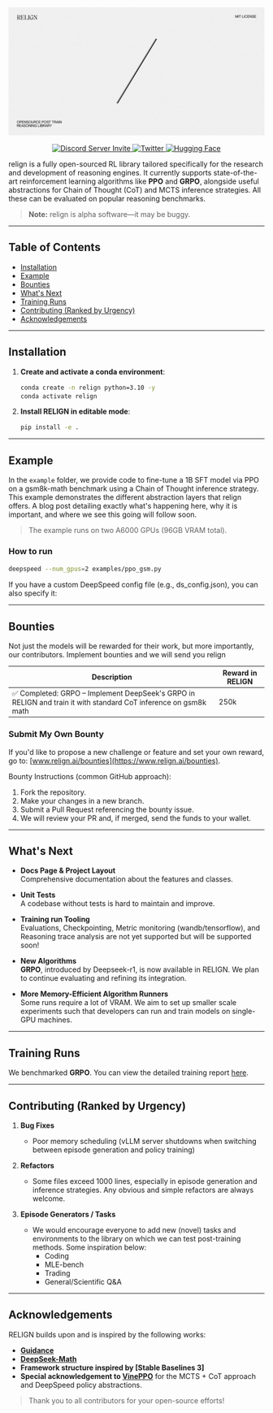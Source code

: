 <!-- Center the banner at the top -->
<p align="center">
  <img src="assets/banner.jpg" alt="RELIGN Banner" />
</p>

<!-- Center the Discord (server invite), Twitter badges, and Hugging Face link -->
<p align="center">
  <a href="https://discord.com/invite/9mrHbusc">
    <img src="https://img.shields.io/discord/1333056593880682508?label=Join%20our%20Discord" alt="Discord Server Invite" />
  </a>
  <a href="https://x.com/relignai">
    <img src="https://img.shields.io/twitter/follow/relignai?style=social" alt="Twitter" />
  </a>
  <a href="https://huggingface.co/relign">
    <img src="https://img.shields.io/badge/Hugging%20Face-Join%20us-yellow" alt="Hugging Face" />
  </a>
</p>

relign is a fully open-sourced RL library tailored specifically for the research and development of reasoning engines. It currently supports state-of-the-art reinforcement learning algorithms like **PPO** and **GRPO**, alongside useful abstractions for Chain of Thought (CoT) and MCTS inference strategies. All these can be evaluated on popular reasoning benchmarks.

> **Note:** relign is alpha software—it may be buggy.

---

## Table of Contents
- [Installation](#installation)
- [Example](#example)
- [Bounties](#bounties)
- [What's Next](#whats-next)
- [Training Runs](#training-runs)
- [Contributing (Ranked by Urgency)](#contributing-ranked-by-urgency)
- [Acknowledgements](#acknowledgements)

---

## Installation

1. **Create and activate a conda environment**:

    ```bash
    conda create -n relign python=3.10 -y
    conda activate relign
    ```

2. **Install RELIGN in editable mode**:

    ```bash
    pip install -e .
    ```

---

## Example

In the `example` folder, we provide code to fine-tune a 1B SFT model via PPO on a gsm8k-math benchmark using a Chain of Thought inference strategy. This example demonstrates the different abstraction layers that relign offers. A blog post detailing exactly what's happening here, why it is important, and where we see this going will follow soon.

> The example runs on two A6000 GPUs (96GB VRAM total).

### How to run

```bash
deepspeed --num_gpus=2 examples/ppo_gsm.py
```

If you have a custom DeepSpeed config file (e.g., ds_config.json), you can also specify it:

---

## Bounties

Not just the models will be rewarded for their work, but more importantly, our contributors. Implement bounties and we will send you relign

| Description                                                                                                   | Reward in RELIGN  |
|---------------------------------------------------------------------------------------------------------------|-------------------|
| ✅ Completed: GRPO – Implement DeepSeek's GRPO in RELIGN and train it with standard CoT inference on gsm8k math   | 250k |

### Submit My Own Bounty
If you'd like to propose a new challenge or feature and set your own reward, go to: 
[www.relign.ai/bounties](https://www.relign.ai/bounties).

Bounty Instructions (common GitHub approach):
1. Fork the repository.  
2. Make your changes in a new branch.  
3. Submit a Pull Request referencing the bounty issue.  
4. We will review your PR and, if merged, send the funds to your wallet.

---

## What's Next
- **Docs Page & Project Layout**  
  Comprehensive documentation about the features and classes.

- **Unit Tests**  
  A codebase without tests is hard to maintain and improve.

- **Training run Tooling**  
  Evaluations, Checkpointing, Metric monitoring (wandb/tensorflow), and Reasoning trace analysis are not yet supported but will be supported soon!

- **New Algorithms**  
  **GRPO**, introduced by Deepseek-r1, is now available in RELIGN. We plan to continue evaluating and refining its integration.

- **More Memory-Efficient Algorithm Runners**  
  Some runs require a lot of VRAM. We aim to set up smaller scale experiments such that developers can run and train models on single-GPU machines.

---

## Training Runs

We benchmarked **GRPO**. You can view the detailed training report [here](https://wandb.ai/darrynbiervliet/relign-02/reports/Model-realignment-with-GRPO--VmlldzoxMTM5OTYxOA?accessToken=cvgxqwdrxvfyd041j92snl69qi7di49zs26ir72g208dwmps4xdjmmuzrazbyxq6).

---

## Contributing (Ranked by Urgency)

1. **Bug Fixes**  
   - Poor memory scheduling (vLLM server shutdowns when switching between episode generation and policy training)

2. **Refactors**  
   - Some files exceed 1000 lines, especially in episode generation and inference strategies. Any obvious and simple refactors are always welcome.

3. **Episode Generators / Tasks**  
   - We would encourage everyone to add new (novel) tasks and environments to the library on which we can test post-training methods. Some inspiration below: 
     - Coding  
     - MLE-bench  
     - Trading  
     - General/Scientific Q&A  

---

## Acknowledgements

RELIGN builds upon and is inspired by the following works:

- [**Guidance**](https://github.com/guidance-ai/guidance)
- [**DeepSeek-Math**](https://github.com/deepseek-ai/DeepSeek-Math)
- **Framework structure inspired by [Stable Baselines 3]**
- **Special acknowledgement to [VinePPO](https://arxiv.org/abs/2410.01679)** for the MCTS + CoT approach and DeepSpeed policy abstractions.

> Thank you to all contributors for your open-source efforts!
